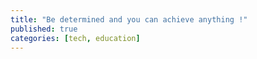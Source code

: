 ```yaml
---
title: "Be determined and you can achieve anything !"
published: true
categories: [tech, education]
---
```

